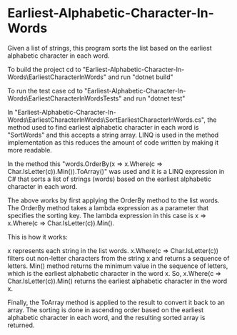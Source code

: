 # Earliest-Alphabetic-Character-In-Words
Given a list of strings, this program sorts the list based on the earliest alphabetic character in each word.

To build the project cd to "Earliest-Alphabetic-Character-In-Words\EarliestCharacterInWords" and run "dotnet build"

To run the test case cd to "Earliest-Alphabetic-Character-In-Words\EarliestCharacterInWordsTests" and run "dotnet test" 

In "Earliest-Alphabetic-Character-In-Words\EarliestCharacterInWords\SortEarliestCharacterInWords.cs", the method used to find earliest alphabetic character in each word is "SortWords" and this accepts a string array. LINQ is used in the method implementation as this reduces the amount of code written by making it more readable.

In the method this "words.OrderBy(x => x.Where(c => Char.IsLetter(c)).Min()).ToArray()" was used and it is a LINQ expression in C# that sorts a list of strings (words) based on the earliest alphabetic character in each word.

The above works by first applying the OrderBy method to the list words. The OrderBy method takes a lambda expression as a parameter that specifies the sorting key. The lambda expression in this case is x => x.Where(c => Char.IsLetter(c)).Min().

This is how it works:

x represents each string in the list words.
x.Where(c => Char.IsLetter(c)) filters out non-letter characters from the string x and returns a sequence of letters.
Min() method returns the minimum value in the sequence of letters, which is the earliest alphabetic character in the word x.
So, x.Where(c => Char.IsLetter(c)).Min() returns the earliest alphabetic character in the word x.

Finally, the ToArray method is applied to the result to convert it back to an array. The sorting is done in ascending order based on the earliest alphabetic character in each word, and the resulting sorted array is returned.
